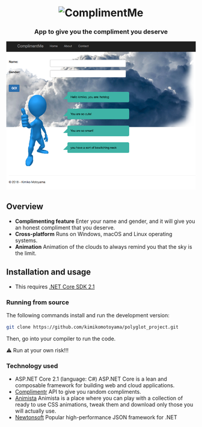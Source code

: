 # 
<h1 align="center">
	<img
		width="300"
		alt="ComplimentMe"
		src="polyglottalCSharp/imgages/complimentMe.png">
</h1>

<h3 align="center">
	App to give you the compliment you deserve
</h3>

<p align="center">
	<img src="./polyglottalCSharp/wwwroot/images/complimentMe.png" width="550">
</p>

## Overview

* **Complimenting feature** Enter your name and gender, and it will give you an honest compliment that you deserve.
* **Cross-platform** Runs on Windows, macOS and Linux operating systems.
* **Animation** Animation of the clouds to always remind you that the sky is the limit.

## Installation and usage

* This requires [.NET Core SDK 2.1](https://www.microsoft.com/net/download)

### Running from source

The following commands install and run the development version:

```sh
git clone https://github.com/kimikomotoyama/polyglot_project.git
```

Then, go into your compiler to run the code.

⚠️ Run at your own risk!!!

### Technology used

* ASP.NET Core 2.1 (language: C#) ASP.NET Core is a lean and composable framework for building web and cloud applications. 
* [Complimentr](https://complimentr.com/) API to give you random compliments.
* [Animista](http://animista.net) Animista is a place where you can play with a collection of ready to use CSS animations, tweak them and download only those you will actually use.
* [Newtonsoft](https://www.newtonsoft.com/json) Popular high-performance JSON framework for .NET
